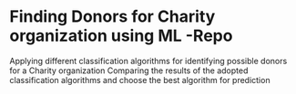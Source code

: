 # Finding Donors for Charity organization using ML -Repo

Applying different classification algorithms for identifying possible donors for a Charity organization
Comparing the results of the adopted classification algorithms and choose the best algorithm for prediction
